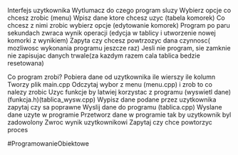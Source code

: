 
Interfejs uzytkownika
Wytlumacz do czego program sluzy
Wybierz opcje co chcesz zrobic (menu)
Wpisz dane ktore chcesz uzyc (tabela komorek)
Co chcesz z nimi zrobic wybierz opcje (edytowanie komorek)
Program po paru sekundach zwraca wynik operacji (edycja w tablicy i utworzenie nowej komorki z wynikiem)
Zapyta czy chcesz powtrzozyc dana czynnosc( mozliwosc wykonania programu jeszcze raz)
Jesli nie program, sie zamknie nie zapisujac danych trwale(za kazdym razem cala tablica bedzie resetowana)



Co program zrobi?
Pobiera dane od uzytkownika 
ile wierszy ile kolumn
Tworzy plik main.cpp
Odczytaj wybor z menu (menu.cpp) i zrob to co nalezy zrobic
Uzyc funkcje by latwiej korzystac z programu (wyswietl dane)(funkcja.h)(tablica_wysw.cpp)
Wypisz dane podane przez uzytkownika zapytaj czy sa poprawne 
Wyslij dane do programu (tablica.cpp)
Wyslane dane uzyte w programie
Przetworz dane w programie tak by uzytkownik byl zadowolony
Zwroc wynik uzytkownikowi 
Zapytaj czy chce powtorzyc proces


#ProgramowanieObiektowe
